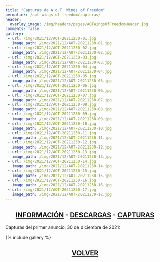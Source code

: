 ```yaml
---
title: "Capturas de A.o.T. Wings of Freedom"
permalink: /aot-wings-of-freedom/capturas/
header:
  overlay_image: /img/headers/pages/AOTWingsOfFreedomHeader.jpg
comments: false
gallery:
 - url: /img/2021/12/AOT-20211230-01.jpg
   image_path: /img/2021/12/AOT-20211230-01.jpg
 - url: /img/2021/12/AOT-20211230-02.jpg
   image_path: /img/2021/12/AOT-20211230-02.jpg
 - url: /img/2021/12/AOT-20211230-03.jpg
   image_path: /img/2021/12/AOT-20211230-03.jpg
 - url: /img/2021/12/AOT-20211230-04.jpg
   image_path: /img/2021/12/AOT-20211230-04.jpg
 - url: /img/2021/12/AOT-20211230-05.jpg
   image_path: /img/2021/12/AOT-20211230-05.jpg
 - url: /img/2021/12/AOT-20211230-06.jpg
   image_path: /img/2021/12/AOT-20211230-06.jpg
 - url: /img/2021/12/AOT-20211230-07.jpg
   image_path: /img/2021/12/AOT-20211230-07.jpg
 - url: /img/2021/12/AOT-20211230-08.jpg
   image_path: /img/2021/12/AOT-20211230-08.jpg
 - url: /img/2021/12/AOT-20211230-09.jpg
   image_path: /img/2021/12/AOT-20211230-09.jpg
 - url: /img/2021/12/AOT-20211230-10.jpg
   image_path: /img/2021/12/AOT-20211230-10.jpg
 - url: /img/2021/12/AOT-20211230-11.jpg
   image_path: /img/2021/12/AOT-20211230-11.jpg
 - url: /img/2021/12/AOT-20211230-12.jpg
   image_path: /img/2021/12/AOT-20211230-12.jpg
 - url: /img/2021/12/AOT-20211230-13.jpg
   image_path: /img/2021/12/AOT-20211230-13.jpg
 - url: /img/2021/12/AOT-20211230-14.jpg
   image_path: /img/2021/12/AOT-20211230-14.jpg
 - url: /img/2021/12/AOT-20211230-15.jpg
   image_path: /img/2021/12/AOT-20211230-15.jpg
 - url: /img/2021/12/AOT-20211230-16.jpg
   image_path: /img/2021/12/AOT-20211230-16.jpg
 - url: /img/2021/12/AOT-20211230-17.jpg
   image_path: /img/2021/12/AOT-20211230-17.jpg
---
```


<h2 style="text-align: center;"><strong><a href="/aot-wings-of-freedom/informacion/">INFORMACIÓN</a> - <a href="/aot-wings-of-freedom/descargar/">DESCARGAS</a> - <a href="/aot-wings-of-freedom/capturas/">CAPTURAS</a></strong></h2>

Capturas del primer anuncio, 30 de diciembre de 2021:

{% include gallery %}

<h2 style="text-align: center;"><a href="/aot-wings-of-freedom/"><strong>VOLVER</strong></a></h2>


